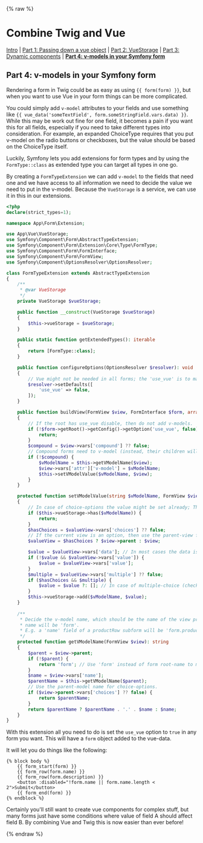 {% raw %}
# Combine Twig and Vue

 [Intro](guide-vue-twig.md)
| [Part 1: Passing down a vue object](guide-vue-twig-part-1-object.md)
| [Part 2: VueStorage](guide-vue-twig-part-2-storage.md)
| [Part 3: Dynamic components](guide-vue-twig-part-3-dynamic-components.md)
| **[Part 4: v-models in your Symfony form](guide-vue-twig-part-4-form.md)**

## Part 4: v-models in your Symfony form

Rendering a form in Twig could be as easy as using `{{ form(form) }}`, but when you want to use Vue in your
form things can be more complicated.

You could simply add `v-model` attributes to your fields and use something like
`{{ vue_data('someTextField', form.someStringField.vars.data) }}`.
While this may be work out fine for one field, it becomes a pain if you want this for all fields, especially if you need
to take different types into consideration. For example, an expanded ChoiceType requires
that you put v-model on the radio buttons or checkboxes, but the value should be based on the ChoiceType itself.

Luckily, Symfony lets you add extensions for form types and by using the `FormType::class` as extended type you
can target all types in one go.

By creating a `FormTypeExtension` we can add `v-model` to the fields that need one and we have access to all
information we need to decide the value we need to put in the v-model. Because the `VueStorage` is a service,
we can use it in this in our extensions.

```php
<?php
declare(strict_types=1);

namespace App\Form\Extension;

use App\Vue\VueStorage;
use Symfony\Component\Form\AbstractTypeExtension;
use Symfony\Component\Form\Extension\Core\Type\FormType;
use Symfony\Component\Form\FormInterface;
use Symfony\Component\Form\FormView;
use Symfony\Component\OptionsResolver\OptionsResolver;

class FormTypeExtension extends AbstractTypeExtension
{
    /**
     * @var VueStorage
     */
    private VueStorage $vueStorage;

    public function __construct(VueStorage $vueStorage)
    {
        $this->vueStorage = $vueStorage;
    }

    public static function getExtendedTypes(): iterable
    {
        return [FormType::class];
    }

    public function configureOptions(OptionsResolver $resolver): void
    {
        // Vue might not be needed in all forms; the 'use_vue' is to make sure it can be enabled only when needed.
        $resolver->setDefaults([
            'use_vue' => false,
        ]);
    }

    public function buildView(FormView $view, FormInterface $form, array $options)
    {
        // If the root has use_vue disable, then do not add v-models.
        if (!$form->getRoot()->getConfig()->getOption('use_vue', false)) {
            return;
        }
        $compound = $view->vars['compound'] ?? false;
        // Compound forms need to v-model (instead, their children will have v-models)
        if (!$compound) {
            $vModelName = $this->getVModelName($view);
            $view->vars['attr']['v-model'] = $vModelName;
            $this->setVModelValue($vModelName, $view);
        }
    }

    protected function setVModelValue(string $vModelName, FormView $view)
    {
        // In case of choice-options the value might be set already; There's no need to repeat.
        if ($this->vueStorage->has($vModelName)) {
            return;
        }
        $hasChoices = $valueView->vars['choices'] ?? false;
        // If the current view is an option, then use the parent-view for deciding what value to use.
        $valueView = $hasChoices ? $view->parent : $view;

        $value = $valueView->vars['data']; // In most cases the data is what we need.
        if (!$value && $valueView->vars['value']) {
            $value = $valueView->vars['value'];
        }
        $multiple = $valueView->vars['multiple'] ?? false;
        if ($hasChoices && $multiple) {
            $value = $value ?: []; // In case of multiple-choice (checkboxes/multi-select), the value must be an array.
        }
        $this->vueStorage->add($vModelName, $value);
    }
    
    /**
     * Decide the v-model name, which should be the name of the view prefixed by its ancestor names, where the root
     * name will be 'form'.
     * E.g. a 'name' field of a productRow subform will be 'form.productRow.name'
     */
    protected function getVModelName(FormView $view): string
    {
        $parent = $view->parent;
        if (!$parent) {
            return 'form'; // Use 'form' instead of form root-name to make it easier to reference form-models.
        }
        $name = $view->vars['name'];
        $parentName = $this->getVModelName($parent);
        // Use the parent-model name for choice-options.
        if ($view->parent->vars['choices'] ?? false) {
            return $parentName;
        }
        return $parentName ? $parentName . '.' . $name : $name;
    }
}
```

With this extension all you need to do is set the `use_vue` option to `true` in any form you want. 
This will have a `form` object added to the vue-data.

It will let you do things like the following:

```twig
{% block body %}
    {{ form_start(form) }}
    {{ form_row(form.name) }}
    {{ form_row(form.description) }}
    <button :disabled="!form.name || form.name.length < 2">Submit</button>
    {{ form_end(form) }}
{% endblock %}
```

Certainly you'll still want to create vue components for complex stuff, but many forms just have
some conditions where value of field A should affect field B. By combining Vue and Twig
this is now easier than ever before!

{% endraw %}